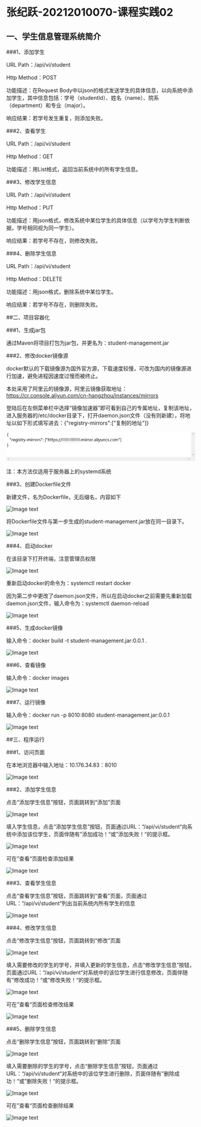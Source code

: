 # 张纪跃-20212010070-课程实践02

## 一、学生信息管理系统简介

###1、添加学生

URL Path：/api/vi/student

Http Method：POST

功能描述：在Request Body中以json的格式发送学生的具体信息，以向系统中添加学生，其中信息包括：学号（studentId）、姓名（name）、院系（department）和专业（major）。

响应结果：若学号发生重复，则添加失败。

###2、查看学生

URL Path：/api/vi/student

Http Method：GET

功能描述：用List格式，返回当前系统中的所有学生信息。

###3、修改学生信息

URL Path：/api/vi/student

Http Method：PUT

功能描述：用json格式，修改系统中某位学生的具体信息（以学号为学生判断依据，学号相同视为同一学生）。

响应结果：若学号不存在，则修改失败。

###4、删除学生信息

URL Path：/api/vi/student

Http Method：DELETE

功能描述：用json格式，删除系统中某位学生。

响应结果：若学号不存在，则删除失败。

##二、项目容器化

###1、生成jar包

通过Maven将项目打包为jar包，并更名为：student-management.jar

###2、修改docker镜像源

docker默认的下载镜像源为国外官方源，下载速度较慢，可改为国内的镜像源进行加速，避免进程因速度过慢而被终止。

本处采用了阿里云的镜像源，阿里云镜像获取地址：https://cr.console.aliyun.com/cn-hangzhou/instances/mirrors

登陆后在左侧菜单栏中选择“镜像加速器”即可看到自己的专属地址，复制该地址，进入服务器的/etc/docker目录下，打开daemon.json文件（没有则新建），将地址以如下形式填写进去：{"registry-mirrors":["复制的地址"]}

![Image text](https://raw.githubusercontent.com/Kingsley-Delfino/student-managemnet/master/src/main/resources/static/img/%E5%BE%AE%E4%BF%A1%E5%9B%BE%E7%89%87_20201007151928.png)

注：本方法仅适用于服务器上的systemd系统

###3、创建Dockerfile文件

新建文件，名为Dockerfile，无后缀名，内容如下

![Image text]()

将Dockerfile文件与第一步生成的student-management.jar放在同一目录下。

![Image text]()

###4、启动docker

在该目录下打开终端，注意管理员权限

![Image text]()

重新启动docker的命令为：systemctl restart docker

因为第二步中更改了daemon.json文件，所以在启动docker之前需要先重新加载daemon.json文件，输入命令为：systemctl daemon-reload

![Image text]()

###5、生成docker镜像

输入命令：docker build -t student-management.jar:0.0.1 .

![Image text]()

###6、查看镜像

输入命令：docker images

![Image text]()

###7、运行镜像

输入命令：docker run -p 8010:8080 student-management.jar:0.0.1

![Image text]()

##三、程序运行

###1、访问页面

在本地浏览器中输入地址：10.176.34.83：8010

![Image text]()

###2、添加学生信息

点击“添加学生信息”按钮，页面跳转到“添加”页面

![Image text]()

填入学生信息，点击“添加学生信息”按钮，页面通过URL：“/api/vi/student“向系统中添加该位学生，页面伴随有”添加成功！“或”添加失败！“的提示框。

![Image text]()

可在”查看“页面检查添加结果

![Image text]()

###3、查看学生信息

点击“查看学生信息”按钮，页面跳转到“查看”页面，页面通过URL：“/api/vi/student“列出当前系统内所有学生的信息

![Image text]()

###4、修改学生信息

点击“修改学生信息”按钮，页面跳转到“修改”页面

![Image text]()

填入需要修改的学生的学号，并填入更新的学生信息，点击“修改学生信息”按钮，页面通过URL：“/api/vi/student“对系统中的该位学生进行信息修改，页面伴随有”修改成功！“或”修改失败！“的提示框。

![Image text]()

可在”查看“页面检查修改结果

![Image text]()

###5、删除学生信息

点击“删除学生信息”按钮，页面跳转到“删除”页面

![Image text]()

填入需要删除的学生的学号，点击“删除学生信息”按钮，页面通过URL：“/api/vi/student“对系统中的该位学生进行删除，页面伴随有”删除成功！“或”删除失败！“的提示框。

![Image text]()

可在”查看“页面检查删除结果

![Image text]()
